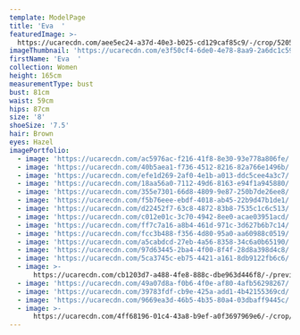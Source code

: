 ```yaml
---
template: ModelPage
title: 'Eva  '
featuredImage: >-
  https://ucarecdn.com/aee5ec24-a37d-40e3-b025-cd129caf85c9/-/crop/5205x2543/0,0/-/preview/
imageThumbnail: 'https://ucarecdn.com/e3f50cf4-6de0-4e78-8aa9-2a6dc1c59de6/'
firstName: 'Eva  '
collection: Women
height: 165cm
measurementType: bust
bust: 81cm
waist: 59cm
hips: 87cm
size: '8'
shoeSize: '7.5'
hair: Brown
eyes: Hazel
imagePortfolio:
  - image: 'https://ucarecdn.com/ac5976ac-f216-41f8-8e30-93e778a806fe/'
  - image: 'https://ucarecdn.com/40b5aea1-f736-4512-8216-82a766e1496b/'
  - image: 'https://ucarecdn.com/efe1d269-2af0-4e1b-a013-ddc5cee4a3c7/'
  - image: 'https://ucarecdn.com/18aa56a0-7112-49d6-8163-e94f1a945880/'
  - image: 'https://ucarecdn.com/355e7301-66d8-4809-9e87-250b7de26ee8/'
  - image: 'https://ucarecdn.com/f5b76eee-ebdf-4018-ab45-22b9d47b1de1/'
  - image: 'https://ucarecdn.com/d22452f7-63c8-4872-83b8-7535c1c6c513/'
  - image: 'https://ucarecdn.com/c012e01c-3c70-4942-8ee0-acae03951acd/'
  - image: 'https://ucarecdn.com/ff7c7a16-a8b4-461d-971c-3d627b6b7c14/'
  - image: 'https://ucarecdn.com/fcc3b488-f356-4d80-95a0-aa60988c0519/'
  - image: 'https://ucarecdn.com/a5cabdcd-27eb-4a56-8358-34c6a0b65190/'
  - image: 'https://ucarecdn.com/97d63445-2ba4-4f00-8f4f-28d8a398d4c8/'
  - image: 'https://ucarecdn.com/5ca3745c-eb75-4421-a161-8db9122fb6c6/'
  - image: >-
      https://ucarecdn.com/cb1203d7-a488-4fe8-888c-dbe963d446f8/-/preview/-/rotate/270/
  - image: 'https://ucarecdn.com/49a07d8a-f0b6-4f0e-af80-4afb56298267/'
  - image: 'https://ucarecdn.com/39783fdf-cb9e-425a-add1-4b42155369cd/'
  - image: 'https://ucarecdn.com/9669ea3d-46b5-4b35-80a4-03dbaff9445c/'
  - image: >-
      https://ucarecdn.com/4ff68196-01c4-43a8-b9ef-a0f3697969e6/-/crop/907x1058/45,248/-/preview/
---
```



